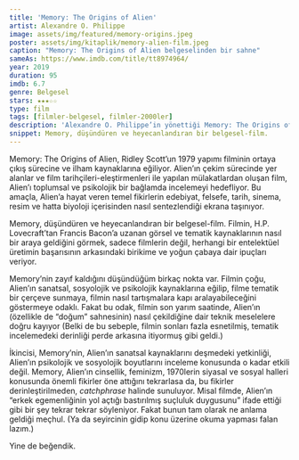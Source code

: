 ```yaml
---
title: 'Memory: The Origins of Alien'
artist: Alexandre O. Philippe
image: assets/img/featured/memory-origins.jpeg
poster: assets/img/kitaplik/memory-alien-film.jpeg
caption: "Memory: The Origins of Alien belgeselinden bir sahne"
sameAs: https://www.imdb.com/title/tt8974964/
year: 2019
duration: 95
imdb: 6.7
genre: Belgesel
stars: ★★★☆☆
type: film
tags: [filmler-belgesel, filmler-2000ler]
description: 'Alexandre O. Philippe’in yönettiği Memory: The Origins of Alien filminin eleştirisi.'
snippet: Memory, düşündüren ve heyecanlandıran bir belgesel-film.
--- 
```


Memory: The Origins of Alien, Ridley Scott’un 1979 yapımı filminin ortaya çıkış sürecine ve ilham kaynaklarına eğiliyor. Alien’ın çekim sürecinde yer alanlar ve film tarihçileri-eleştirmenleri ile yapılan mülakatlardan oluşan film, Alien’ı toplumsal ve psikolojik bir bağlamda incelemeyi hedefliyor. Bu amaçla, Alien’a hayat veren temel fikirlerin edebiyat, felsefe, tarih, sinema, resim ve hatta biyoloji içerisinden nasıl sentezlendiği ekrana taşınıyor.

Memory, düşündüren ve heyecanlandıran bir belgesel-film. Filmin, H.P. Lovecraft’tan Francis Bacon’a uzanan görsel ve tematik kaynaklarının nasıl bir araya geldiğini görmek, sadece filmlerin değil, herhangi bir entelektüel üretimin başarısının arkasındaki birikime ve yoğun çabaya dair ipuçları veriyor. 

Memory’nin zayıf kaldığını düşündüğüm birkaç nokta var. Filmin çoğu, Alien’ın sanatsal, sosyolojik ve psikolojik kaynaklarına eğilip, filme tematik bir çerçeve sunmaya, filmin nasıl tartışmalara kapı aralayabileceğini göstermeye odaklı. Fakat bu odak, filmin son yarım saatinde, Alien’ın (özellikle de “doğum” sahnesinin) nasıl çekildiğine dair teknik meselelere doğru kayıyor (Belki de bu sebeple, filmin sonları fazla esnetilmiş, tematik incelemedeki derinliği perde arkasına itiyormuş gibi geldi.) 

İkincisi, Memory’nin, Alien’ın sanatsal kaynaklarını deşmedeki yetkinliği, Alien’ın psikolojik ve sosyolojik boyutlarını inceleme konusunda o kadar etkili değil. Memory, Alien’ın cinsellik, feminizm, 1970lerin siyasal ve sosyal halleri konusunda önemli fikirler öne attığını tekrarlasa da, bu fikirler derinleştirilmeden, _catchphrase_ halinde sunuluyor. Misal filmde, Alien’ın “erkek egemenliğinin yol açtığı bastırılmış suçluluk duygusunu” ifade ettiği gibi bir şey tekrar tekrar söyleniyor. Fakat bunun tam olarak ne anlama geldiği meçhul. (Ya da seyircinin gidip konu üzerine okuma yapması falan lazım.)

Yine de beğendik. 





